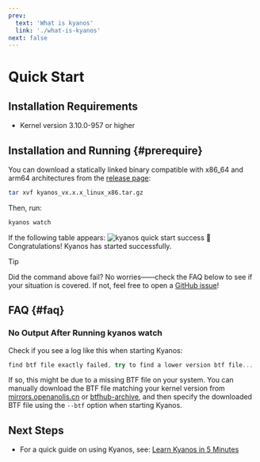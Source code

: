 ```yaml
---
prev:
  text: 'What is kyanos'
  link: './what-is-kyanos'
next: false
---
```


# Quick Start

## Installation Requirements

- Kernel version 3.10.0-957 or higher

## Installation and Running {#prerequire}

You can download a statically linked binary compatible with x86_64 and arm64 architectures from the [release page](https://github.com/hengyoush/kyanos/releases):

```bash
tar xvf kyanos_vx.x.x_linux_x86.tar.gz
```

Then, run:
```bash
kyanos watch 
```

If the following table appears:
![kyanos quick start success](/quickstart-success.png)
🎉 Congratulations! Kyanos has started successfully.

> [!TIP]
> Did the command above fail? No worries——check the FAQ below to see if your situation is covered. If not, feel free to open a [GitHub issue](https://github.com/hengyoush/kyanos/issues)!

## FAQ {#faq}
### No Output After Running kyanos watch

Check if you see a log like this when starting Kyanos:

```js
find btf file exactly failed, try to find a lower version btf file...
```
If so, this might be due to a missing BTF file on your system. You can manually download the BTF file matching your kernel version from [mirrors.openanolis.cn](https://mirrors.openanolis.cn/coolbpf/btf/) or [btfhub-archive](https://github.com/aquasecurity/btfhub-archive/), and then specify the downloaded BTF file using the `--btf` option when starting Kyanos.

## Next Steps
- For a quick guide on using Kyanos, see: [Learn Kyanos in 5 Minutes](./how-to)